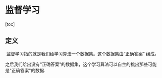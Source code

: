 # 监督学习



[toc]

## 定义

​	监督学习指的就是我们给学习算法一个数据集。这个数据集由“正确答案” 组成。

​	之后我们给出没有"正确答案"的数据集，这个学习算法可以自主的挑出那些可能是"正确答案"的数据.





